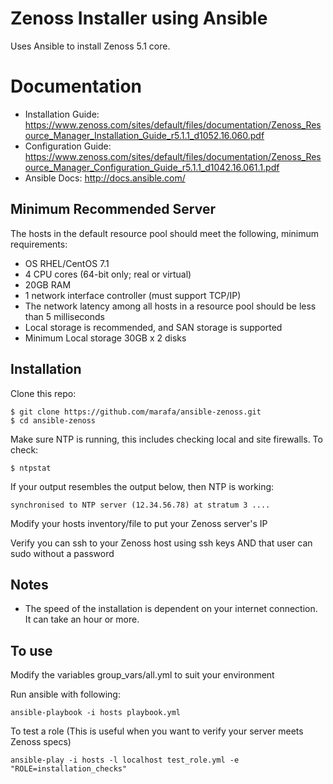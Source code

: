 # Zenoss Installer using Ansible

Uses Ansible to install Zenoss 5.1 core. 

# Documentation
 * Installation Guide: https://www.zenoss.com/sites/default/files/documentation/Zenoss_Resource_Manager_Installation_Guide_r5.1.1_d1052.16.060.pdf
 * Configuration Guide: https://www.zenoss.com/sites/default/files/documentation/Zenoss_Resource_Manager_Configuration_Guide_r5.1.1_d1042.16.061.1.pdf
 * Ansible Docs: http://docs.ansible.com/


## Minimum Recommended Server
The hosts in the default resource pool should meet the following, minimum
requirements:
 * OS RHEL/CentOS 7.1
 * 4 CPU cores (64-bit only; real or virtual)
 * 20GB RAM
 * 1 network interface controller (must support TCP/IP)
 * The network latency among all hosts in a resource pool should be less than 5 milliseconds
 * Local storage is recommended, and SAN storage is supported
 * Minimum Local storage 30GB x 2 disks

## Installation

Clone this repo:

    $ git clone https://github.com/marafa/ansible-zenoss.git
    $ cd ansible-zenoss

Make sure NTP is running, this includes checking local and site firewalls. To check:

	$ ntpstat
If your output resembles the output below, then NTP is working:

	synchronised to NTP server (12.34.56.78) at stratum 3 ....

Modify your hosts inventory/file to put your Zenoss server's IP

Verify you can ssh to your Zenoss host using ssh keys AND that user can sudo without a password

## Notes
 * The speed of the installation is dependent on your internet connection. It can take an hour or more.

## To use

Modify the variables group_vars/all.yml to suit your environment

Run ansible with following:

    ansible-playbook -i hosts playbook.yml 

To test a role
(This is useful when you want to verify your server meets Zenoss specs)

    ansible-play -i hosts -l localhost test_role.yml -e "ROLE=installation_checks"
